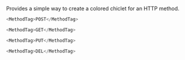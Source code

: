 Provides a simple way to create a colored chiclet for an HTTP method.

```js
<MethodTag>POST</MethodTag>
```
```js
<MethodTag>GET</MethodTag>
```
```js
<MethodTag>PUT</MethodTag>
```
```js
<MethodTag>DEL</MethodTag>
```

